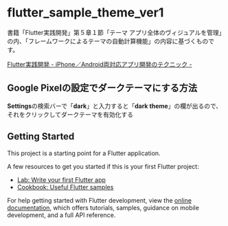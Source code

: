 # flutter_sample_theme_ver1

書籍「Flutter実践開発」第５章１節「テーマ アプリ全体のヴィジュアルを管理」の内、「フレームワークによるテーマの自動計算機能」の内容に基づくものです。

[Flutter実践開発 - iPhone／Android両対応アプリ開発のテクニック - ](https://gihyo.jp/book/2024/978-4-297-13993-3)

## Google Pixelの設定でダークテーマにする方法

**Settings**の検索バーで「**dark**」と入力すると「**dark theme**」の欄が出るので、それをクリックしてダークテーマを有効化する

## Getting Started

This project is a starting point for a Flutter application.

A few resources to get you started if this is your first Flutter project:

- [Lab: Write your first Flutter app](https://docs.flutter.dev/get-started/codelab)
- [Cookbook: Useful Flutter samples](https://docs.flutter.dev/cookbook)

For help getting started with Flutter development, view the
[online documentation](https://docs.flutter.dev/), which offers tutorials,
samples, guidance on mobile development, and a full API reference.
